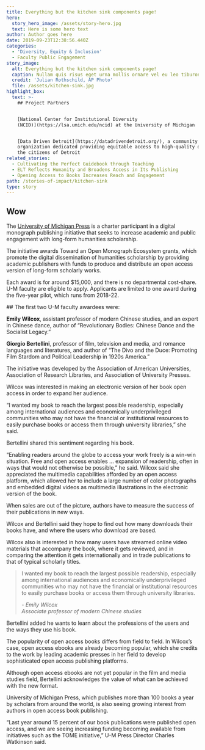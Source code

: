```yaml
---
title: Everything but the kitchen sink components page!
hero:
  story_hero_image: /assets/story-hero.jpg
  text: Here is some hero text
author: Author goes here
date: 2019-09-23T12:38:56.440Z
categories:
  - 'Diversity, Equity & Inclusion'
  - Faculty Public Engagement
story_image:
  alt: Everything but the kitchen sink components page!
  caption: Nullam quis risus eget urna mollis ornare vel eu leo tiburon
  credit: 'Julian Rothschild, AP Photo'
  file: /assets/kitchen-sink.jpg
highlight_box:
  text: >-
    ## Project Partners


    [National Center for Institutional Diversity
    (NCID)](https://lsa.umich.edu/ncid) at the University of Michigan


    [Data Driven Detroit](https://datadrivendetroit.org/), a community
    organization dedicated providing equitable access to high-quality data to
    the citizens of Detroit
related_stories:
  - Cultivating the Perfect Guidebook through Teaching
  - ELT Reflects Humanity and Broadens Access in Its Publishing
  - Opening Access to Books Increases Reach and Engagement
path: /stories-of-impact/kitchen-sink
type: story
---
```

## Wow

The [University of Michigan Press](https://www.press.umich.edu/) is a charter participant in a digital monograph publishing initiative that seeks to increase academic and public engagement with long-form humanities scholarship.

The initiative awards Toward an Open Monograph Ecosystem grants, which promote the digital dissemination of humanities scholarship by providing academic publishers with funds to produce and distribute an open access version of long-form scholarly works.

Each award is for around $15,000, and there is no departmental cost-share. U-M faculty are eligible to apply. Applicants are limited to one award during the five-year pilot, which runs from 2018-22.

<div class="lg:float-right lg:-mr-64 lg:w-3/5 border-l-8 border-sea-blue px-6 pt-6 ml-6 mb-4" markdown="1">
## The first two U-M faculty awardees were:

**Emily Wilcox**, assistant professor of modern Chinese studies, and an expert in Chinese dance, author of “Revolutionary Bodies: Chinese Dance and the Socialist Legacy.”

**Giorgio Bertellini**, professor of film, television and media, and romance languages and literatures, and author of “The Divo and the Duce: Promoting Film Stardom and Political Leadership in 1920s America.”

</div>

The initiative was developed by the Association of American Universities, Association of Research Libraries, and Association of University Presses.

Wilcox was interested in making an electronic version of her book open access in order to expand her audience. 

“I wanted my book to reach the largest possible readership, especially among international audiences and economically underprivileged communities who may not have the financial or institutional resources to easily purchase books or access them through university libraries,” she said. 

Bertellini shared this sentiment regarding his book. 

“Enabling readers around the globe to access your work freely is a win-win situation. Free and open access enables … expansion of readership, often in ways that would not otherwise be possible,” he said.  Wilcox said she appreciated the multimedia capabilities afforded by an open access platform, which allowed her to include a large number of color photographs and embedded digital videos as multimedia illustrations in the electronic version of the book.

When sales are out of the picture, authors have to measure the success of their publications in new ways.

Wilcox and Bertellini said they hope to find out how many downloads their books have, and where the users who download are based.

Wilcox also is interested in how many users have streamed online video materials that accompany the book, where it gets reviewed, and in comparing the attention it gets internationally and in trade publications to that of typical scholarly titles.

<blockquote class="quote float-none bg-michigan-maize"><p>I wanted my book to reach the largest possible readership, especially among international audiences and economically underprivileged communities who may not have the financial or institutional resources to easily purchase books or access them through university libraries.</p><footer><cite>- Emily Wilcox<br>Associate professor of modern Chinese studies</cite></footer></blockquote>

Bertellini added he wants to learn about the professions of the users and the ways they use his book.

The popularity of open access books differs from field to field. In Wilcox’s case, open access ebooks are already becoming popular, which she credits to the work by leading academic presses in her field to develop sophisticated open access publishing platforms.

Although open access ebooks are not yet popular in the film and media studies field, Bertellini acknowledges the value of what can be achieved with the new format.

University of Michigan Press, which publishes more than 100 books a year by scholars from around the world, is also seeing growing interest from authors in open access book publishing.

“Last year around 15 percent of our book publications were published open access, and we are seeing increasing funding becoming available from initiatives such as the TOME initiative,”  U-M Press Director Charles Watkinson said.
